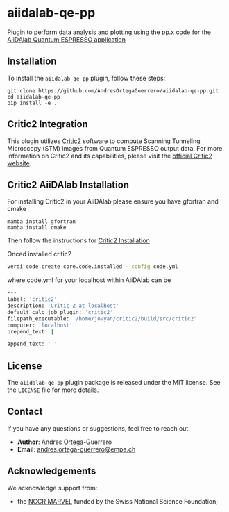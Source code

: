 # aiidalab-qe-pp
Plugin to perform data analysis and plotting using the pp.x code for the  [AiiDAlab Quantum ESPRESSO application](https://github.com/aiidalab/aiidalab-qe)

## Installation
To install the `aiidalab-qe-pp` plugin, follow these steps:

```shell
git clone https://github.com/AndresOrtegaGuerrero/aiidalab-qe-pp.git
cd aiidalab-qe-pp
pip install -e .
```

## Critic2 Integration

This plugin utilizes [Critic2](https://aoterodelaroza.github.io/critic2/) software to compute Scanning Tunneling Microscopy (STM) images from Quantum ESPRESSO output data.
For more information on Critic2 and its capabilities, please visit the [official Critic2 website](https://aoterodelaroza.github.io/critic2/).

## Critic2 AiiDAlab Installation

For installing Critic2 in your AiiDAlab please ensure you have gfortran and cmake

```shell
mamba install gfortran
mamba install cmake
```

Then follow the instructions for [Critic2 Installation](https://aoterodelaroza.github.io/critic2/installation/)

Onced installed critic2

```bash
verdi code create core.code.installed --config code.yml
```
where code.yml for your localhost within AiiDAlab can be

```bash
---
label: 'critic2'
description: 'Critic 2 at localhost'
default_calc_job_plugin: 'critic2'
filepath_executable: '/home/jovyan/critic2/build/src/critic2'
computer: 'localhost'
prepend_text: |

append_text: ' '
```

## License
The `aiidalab-qe-pp` plugin package is released under the MIT license.
See the `LICENSE` file for more details.

## Contact

If you have any questions or suggestions, feel free to reach out:

- **Author**: Andres Ortega-Guerrero
- **Email**: [andres.ortega-guerrero@empa.ch](andres.ortega-guerrero@empa.ch)

## Acknowledgements
We acknowledge support from:
* the [NCCR MARVEL](http://nccr-marvel.ch/) funded by the Swiss National Science Foundation;
